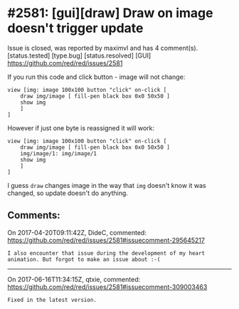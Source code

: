 
#2581: [gui][draw] Draw on image doesn't trigger update
================================================================================
Issue is closed, was reported by maximvl and has 4 comment(s).
[status.tested] [type.bug] [status.resolved] [GUI]
<https://github.com/red/red/issues/2581>

If you run this code and click button - image will not change:
```
view [img: image 100x100 button "click" on-click [
    draw img/image [ fill-pen black box 0x0 50x50 ]
    show img
    ]
]
```

However if just one byte is reassigned it will work:
```
view [img: image 100x100 button "click" on-click [
    draw img/image [ fill-pen black box 0x0 50x50 ]
    img/image/1: img/image/1
    show img
    ]
]
```

I guess `draw` changes image in the way that `img` doesn't know it was changed, so update doesn't do anything.


Comments:
--------------------------------------------------------------------------------

On 2017-04-20T09:11:42Z, DideC, commented:
<https://github.com/red/red/issues/2581#issuecomment-295645217>

    I also encounter that issue during the development of my heart animation. But forgot to make an issue about :-(

--------------------------------------------------------------------------------

On 2017-06-16T11:34:15Z, qtxie, commented:
<https://github.com/red/red/issues/2581#issuecomment-309003463>

    Fixed in the latest version.

